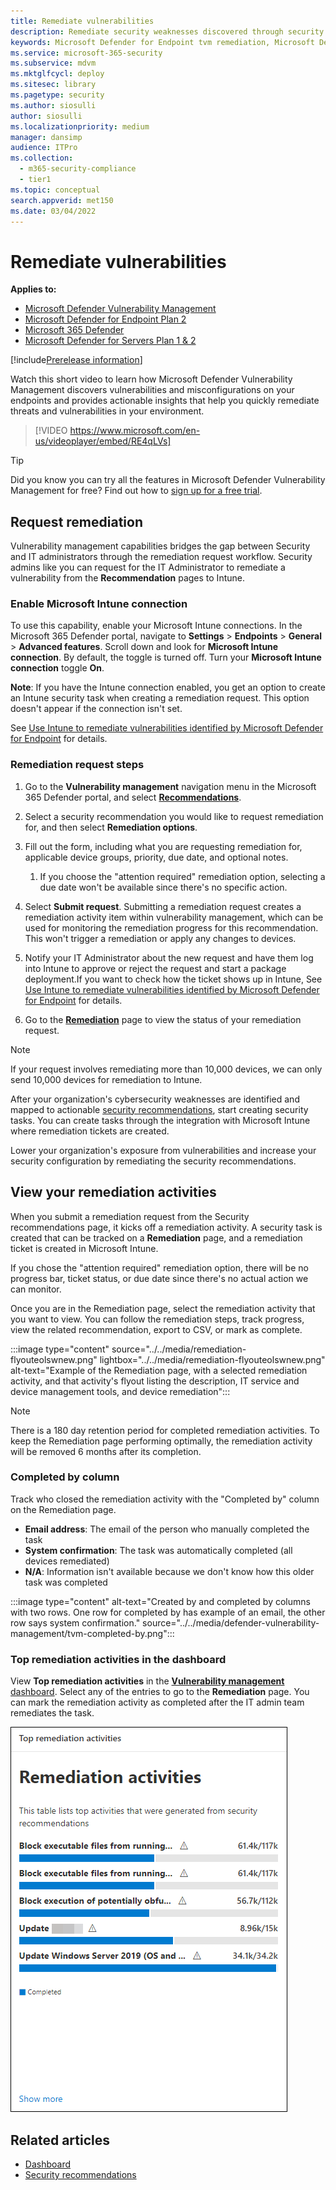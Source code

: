 ```yaml
---
title: Remediate vulnerabilities
description: Remediate security weaknesses discovered through security recommendations, and create exceptions if needed, in defender vulnerability management.
keywords: Microsoft Defender for Endpoint tvm remediation, Microsoft Defender for Endpoint tvm, threat and vulnerability management, threat & vulnerability management, threat & vulnerability management remediation, tvm remediation intune, tvm remediation sccm, Microsoft Defender Vulnerability Management, mdvm
ms.service: microsoft-365-security
ms.subservice: mdvm
ms.mktglfcycl: deploy
ms.sitesec: library
ms.pagetype: security
ms.author: siosulli
author: siosulli
ms.localizationpriority: medium
manager: dansimp
audience: ITPro
ms.collection:
  - m365-security-compliance
  - tier1
ms.topic: conceptual
search.appverid: met150
ms.date: 03/04/2022
---
```


# Remediate vulnerabilities

**Applies to:**

- [Microsoft Defender Vulnerability Management](https://go.microsoft.com/fwlink/?linkid=2229011)
- [Microsoft Defender for Endpoint Plan 2](https://go.microsoft.com/fwlink/?linkid=2154037)
- [Microsoft 365 Defender](https://go.microsoft.com/fwlink/?linkid=2118804)
- [Microsoft Defender for Servers Plan 1 & 2](/azure/defender-for-cloud/plan-defender-for-servers-select-plan)

[!include[Prerelease information](../../includes/prerelease.md)]

Watch this short video to learn how Microsoft Defender Vulnerability Management discovers vulnerabilities and misconfigurations on your endpoints and provides actionable insights that help you quickly remediate threats and vulnerabilities in your environment.

> [!VIDEO https://www.microsoft.com/en-us/videoplayer/embed/RE4qLVs]

> [!TIP]
> Did you know you can try all the features in Microsoft Defender Vulnerability Management for free? Find out how to [sign up for a free trial](../defender-vulnerability-management/defender-vulnerability-management-trial.md).

## Request remediation

Vulnerability management capabilities bridges the gap between Security and IT administrators through the remediation request workflow. Security admins like you can request for the IT Administrator to remediate a vulnerability from the **Recommendation** pages to Intune.

### Enable Microsoft Intune connection

To use this capability, enable your Microsoft Intune connections. In the Microsoft 365 Defender portal, navigate to **Settings** \> **Endpoints** \> **General** \> **Advanced features**. Scroll down and look for **Microsoft Intune connection**. By default, the toggle is turned off. Turn your **Microsoft Intune connection** toggle **On**.

**Note**: If you have the Intune connection enabled, you get an option to create an Intune security task when creating a remediation request. This option doesn't appear if the connection isn't set.

See [Use Intune to remediate vulnerabilities identified by Microsoft Defender for Endpoint](/intune/atp-manage-vulnerabilities) for details.

### Remediation request steps

1. Go to the **Vulnerability management** navigation menu in the Microsoft 365 Defender portal, and select [**Recommendations**](tvm-security-recommendation.md).

2. Select a security recommendation you would like to request remediation for, and then select **Remediation options**.

3. Fill out the form, including what you are requesting remediation for, applicable device groups, priority, due date, and optional notes.
    1. If you choose the "attention required" remediation option, selecting a due date won't be available since there's no specific action.

4. Select **Submit request**. Submitting a remediation request creates a remediation activity item within vulnerability management, which can be used for monitoring the remediation progress for this recommendation. This won't trigger a remediation or apply any changes to devices.

5. Notify your IT Administrator about the new request and have them log into Intune to approve or reject the request and start a package deployment.If you want to check how the ticket shows up in Intune, See [Use Intune to remediate vulnerabilities identified by Microsoft Defender for Endpoint](/mem/intune/protect/atp-manage-vulnerabilities) for details.

6. Go to the [**Remediation**](tvm-remediation.md) page to view the status of your remediation request.

> [!NOTE]
> If your request involves remediating more than 10,000 devices, we can only send 10,000 devices for remediation to Intune.

After your organization's cybersecurity weaknesses are identified and mapped to actionable [security recommendations](tvm-security-recommendation.md), start creating security tasks. You can create tasks through the integration with Microsoft Intune where remediation tickets are created.

Lower your organization's exposure from vulnerabilities and increase your security configuration by remediating the security recommendations.

## View your remediation activities

When you submit a remediation request from the Security recommendations page, it kicks off a remediation activity. A security task is created that can be tracked on a **Remediation** page, and a remediation ticket is created in Microsoft Intune.

If you chose the "attention required" remediation option, there will be no progress bar, ticket status, or due date since there's no actual action we can monitor.

Once you are in the Remediation page, select the remediation activity that you want to view. You can follow the remediation steps, track progress, view the related recommendation, export to CSV, or mark as complete.

:::image type="content" source="../../media/remediation-flyouteolswnew.png" lightbox="../../media/remediation-flyouteolswnew.png" alt-text="Example of the Remediation page, with a selected remediation  activity, and that activity's flyout listing the description, IT service and device management tools, and device remediation":::

> [!NOTE]
> There is a 180 day retention period for completed remediation activities. To keep the Remediation page performing optimally, the remediation activity will be removed 6 months after its completion.

### Completed by column

Track who closed the remediation activity with the "Completed by" column on the Remediation page.

- **Email address**: The email of the person who manually completed the task
- **System confirmation**: The task was automatically completed (all devices remediated)
- **N/A**: Information isn't available because we don't know how this older task was completed

:::image type="content" alt-text="Created by and completed by columns with two rows. One row for completed by has example of an email, the other row says system confirmation." source="../../media/defender-vulnerability-management/tvm-completed-by.png":::

### Top remediation activities in the dashboard

View **Top remediation activities** in the [**Vulnerability management** dashboard](tvm-dashboard-insights.md). Select any of the entries to go to the **Remediation** page. You can mark the remediation activity as completed after the IT admin team remediates the task.

![Example of Top remediation activities card with a table that lists top activities that were generated from security recommendations.](../../media/defender-vulnerability-management/tvm-remediation-activities-card.png)

## Related articles

- [Dashboard](tvm-dashboard-insights.md)
- [Security recommendations](tvm-security-recommendation.md)
